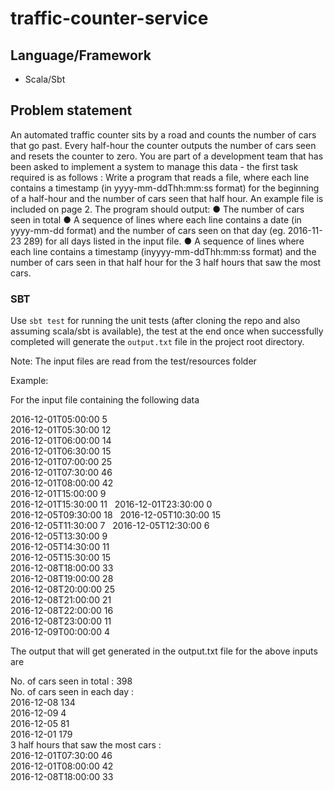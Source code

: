 # traffic-counter-service

## Language/Framework

- Scala/Sbt

## Problem statement

An automated traffic counter sits by a road and counts the number of cars that go past. Every half-hour the counter outputs the number of cars seen and resets the counter to zero. You are part of a development team that has been asked to implement a system to manage this data - the first task required is as follows :
Write a program that reads a file, where each line contains a timestamp (in yyyy-mm-dd​T​hh:mm:ss​ format) for the beginning of a half-hour and the number of cars seen that half hour. An example file is included on page 2.
The program should output:
● The number of cars seen in total
● A sequence of lines where each line contains a date (in ​yyyy-mm-dd​ format) and the
number of cars seen on that day (eg. 2016-11-23 289) for all days listed in the input file.
● A sequence of lines where each line contains a timestamp (in ​yyyy-mm-dd​T​hh:mm:ss format) and the number of cars seen in that half hour for the 3 half hours that saw the
most cars.
  
### SBT

Use `sbt test` for running the unit tests (after cloning the repo and also assuming scala/sbt is available), the test at the end once when successfully completed will generate the `output.txt` file in the project root directory.

Note: The input files are read from the test/resources folder

Example:

For the input file containing the following data

2016-12-01T05:00:00 5  
2016-12-01T05:30:00 12  
2016-12-01T06:00:00 14  
2016-12-01T06:30:00 15  
2016-12-01T07:00:00 25  
2016-12-01T07:30:00 46  
2016-12-01T08:00:00 42  
2016-12-01T15:00:00 9  
2016-12-01T15:30:00 11    
2016-12-01T23:30:00 0    
2016-12-05T09:30:00 18    
2016-12-05T10:30:00 15   
2016-12-05T11:30:00 7  
2016-12-05T12:30:00 6  
2016-12-05T13:30:00 9  
2016-12-05T14:30:00 11  
2016-12-05T15:30:00 15  
2016-12-08T18:00:00 33  
2016-12-08T19:00:00 28  
2016-12-08T20:00:00 25  
2016-12-08T21:00:00 21  
2016-12-08T22:00:00 16  
2016-12-08T23:00:00 11  
2016-12-09T00:00:00 4  

The output that will get generated in the output.txt file for the above inputs are

No. of cars seen in total : 398  
No. of cars seen in each day :   
2016-12-08 134  
2016-12-09 4  
2016-12-05 81  
2016-12-01 179  
3 half hours that saw the most cars :  
2016-12-01T07:30:00 46  
2016-12-01T08:00:00 42  
2016-12-08T18:00:00 33  
